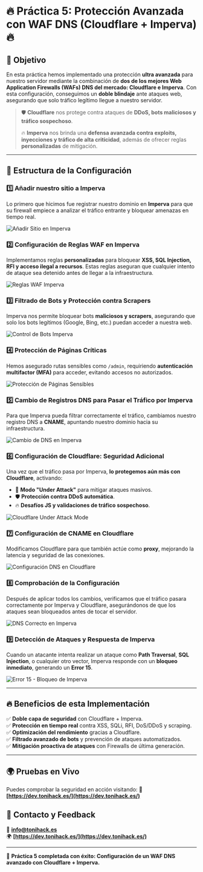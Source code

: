 # 🔥 Práctica 5: Protección Avanzada con WAF DNS (Cloudflare + Imperva) 🔥

## 🚀 **Objetivo**
En esta práctica hemos implementado una protección **ultra avanzada** para nuestro servidor mediante la combinación de **dos de los mejores Web Application Firewalls (WAFs) DNS del mercado: Cloudflare e Imperva**. Con esta configuración, conseguimos un **doble blindaje** ante ataques web, asegurando que solo tráfico legítimo llegue a nuestro servidor.

> 🛡️ **Cloudflare** nos protege contra ataques de **DDoS, bots maliciosos y tráfico sospechoso**.
>
> 🔥 **Imperva** nos brinda una **defensa avanzada contra exploits, inyecciones y tráfico de alta criticidad**, además de ofrecer reglas **personalizadas** de mitigación.

---

## 📸 **Estructura de la Configuración**

### 1️⃣ **Añadir nuestro sitio a Imperva**
Lo primero que hicimos fue registrar nuestro dominio en **Imperva** para que su firewall empiece a analizar el tráfico entrante y bloquear amenazas en tiempo real.

![Añadir Sitio en Imperva](https://github.com/PPS10198545/template/blob/main/RA3/RA3_5/assets/AddWebsite-Imperva.png?raw=true)

### 2️⃣ **Configuración de Reglas WAF en Imperva**
Implementamos reglas **personalizadas** para bloquear **XSS, SQL Injection, RFI y acceso ilegal a recursos**. Estas reglas aseguran que cualquier intento de ataque sea detenido antes de llegar a la infraestructura.

![Reglas WAF Imperva](https://github.com/PPS10198545/template/blob/main/RA3/RA3_5/assets/WAFRules-Imperva.png?raw=true)

### 3️⃣ **Filtrado de Bots y Protección contra Scrapers**
Imperva nos permite bloquear bots **maliciosos y scrapers**, asegurando que solo los bots legítimos (Google, Bing, etc.) puedan acceder a nuestra web.

![Control de Bots Imperva](https://github.com/PPS10198545/template/blob/main/RA3/RA3_5/assets/BotAccessControl-Imperva.png?raw=true)

### 4️⃣ **Protección de Páginas Críticas**
Hemos asegurado rutas sensibles como `/admin`, requiriendo **autenticación multifactor (MFA)** para acceder, evitando accesos no autorizados.

![Protección de Páginas Sensibles](https://github.com/PPS10198545/template/blob/main/RA3/RA3_5/assets/ProtectedPages-Imperva.png?raw=true)

### 5️⃣ **Cambio de Registros DNS para Pasar el Tráfico por Imperva**
Para que Imperva pueda filtrar correctamente el tráfico, cambiamos nuestro registro DNS a **CNAME**, apuntando nuestro dominio hacia su infraestructura.

![Cambio de DNS en Imperva](https://github.com/PPS10198545/template/blob/main/RA3/RA3_5/assets/ChangeCNAME-Imperva.png?raw=true)

### 6️⃣ **Configuración de Cloudflare: Seguridad Adicional**
Una vez que el tráfico pasa por Imperva, **lo protegemos aún más con Cloudflare**, activando:
- 🚀 **Modo "Under Attack"** para mitigar ataques masivos.
- 🛡️ **Protección contra DDoS automática**.
- 🔥 **Desafíos JS y validaciones de tráfico sospechoso**.

![Cloudflare Under Attack Mode](https://github.com/PPS10198545/template/blob/main/RA3/RA3_5/assets/cloudflare_UAM.png?raw=true)

### 7️⃣ **Configuración de CNAME en Cloudflare**
Modificamos Cloudflare para que también actúe como **proxy**, mejorando la latencia y seguridad de las conexiones.

![Configuración DNS en Cloudflare](https://github.com/PPS10198545/template/blob/main/RA3/RA3_5/assets/CloudflareCNAME-Add.png?raw=true)

### 8️⃣ **Comprobación de la Configuración**
Después de aplicar todos los cambios, verificamos que el tráfico pasara correctamente por Imperva y Cloudflare, asegurándonos de que los ataques sean bloqueados antes de tocar el servidor.

![DNS Correcto en Imperva](https://github.com/PPS10198545/template/blob/main/RA3/RA3_5/assets/DNSOK-Imperva.png?raw=true)

### 9️⃣ **Detección de Ataques y Respuesta de Imperva**
Cuando un atacante intenta realizar un ataque como **Path Traversal**, **SQL Injection**, o cualquier otro vector, Imperva responde con un **bloqueo inmediato**, generando un **Error 15**.

![Error 15 - Bloqueo de Imperva](https://github.com/PPS10198545/template/blob/main/RA3/RA3_5/assets/AccessDenied-Imperva.png?raw=true)

---

## 🔥 **Beneficios de esta Implementación**
✅ **Doble capa de seguridad** con Cloudflare + Imperva.  
✅ **Protección en tiempo real** contra XSS, SQLi, RFI, DoS/DDoS y scraping.  
✅ **Optimización del rendimiento** gracias a Cloudflare.  
✅ **Filtrado avanzado de bots** y prevención de ataques automatizados.  
✅ **Mitigación proactiva de ataques** con Firewalls de última generación.  

---

## 🌍 **Pruebas en Vivo**
Puedes comprobar la seguridad en acción visitando:
🔗 **[https://dev.tonihack.es/](https://dev.tonihack.es/)**

## 📢 **Contacto y Feedback**
📩 **info@tonihack.es**  
🌍 **[https://dev.tonihack.es/](https://dev.tonihack.es/)**

---
🚀 **Práctica 5 completada con éxito: Configuración de un WAF DNS avanzado con Cloudflare + Imperva.**

